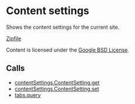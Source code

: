 
Content settings
=======

Shows the content settings for the current site.

[Zipfile](http://developer.chrome.com/extensions/examples/api/contentSettings.zip)

Content is licensed under the [Google BSD License](https://developers.google.com/open-source/licenses/bsd).

Calls
-----

* [contentSettings.ContentSetting.get](https://developer.chrome.com/extensions/contentSettings#method-ContentSetting-get)
* [contentSettings.ContentSetting.set](https://developer.chrome.com/extensions/contentSettings#method-ContentSetting-set)
* [tabs.query](https://developer.chrome.com/extensions/tabs#method-query)